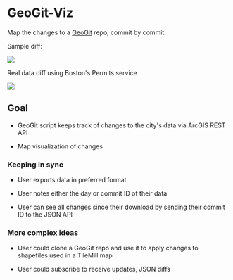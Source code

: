 # GeoGit-Viz

Map the changes to a <a href="http://geogit.org">GeoGit</a> repo, commit by commit.

Sample diff:

<img src="https://raw.github.com/mapmeld/geogit-viz/master/screenshot.png"/>

Real data diff using Boston's Permits service

<img src="https://raw.github.com/mapmeld/geogit-viz/master/permitdiff.png"/>

## Goal

* GeoGit script keeps track of changes to the city's data via ArcGIS REST API

* Map visualization of changes

### Keeping in sync

* User exports data in preferred format

* User notes either the day or commit ID of their data

* User can see all changes since their download by sending their commit ID to the JSON API

### More complex ideas

* User could clone a GeoGit repo and use it to apply changes to shapefiles used in a TileMill map

* User could subscribe to receive updates, JSON diffs